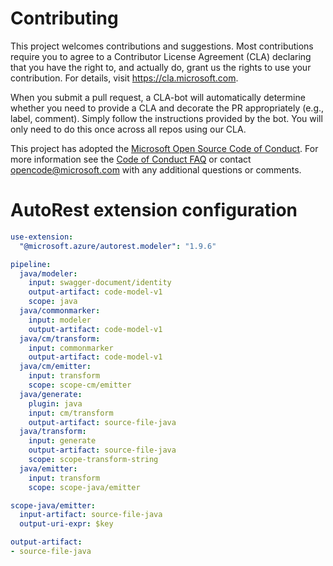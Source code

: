 
# Contributing

This project welcomes contributions and suggestions.  Most contributions require you to agree to a
Contributor License Agreement (CLA) declaring that you have the right to, and actually do, grant us
the rights to use your contribution. For details, visit https://cla.microsoft.com.

When you submit a pull request, a CLA-bot will automatically determine whether you need to provide
a CLA and decorate the PR appropriately (e.g., label, comment). Simply follow the instructions
provided by the bot. You will only need to do this once across all repos using our CLA.

This project has adopted the [Microsoft Open Source Code of Conduct](https://opensource.microsoft.com/codeofconduct/).
For more information see the [Code of Conduct FAQ](https://opensource.microsoft.com/codeofconduct/faq/) or
contact [opencode@microsoft.com](mailto:opencode@microsoft.com) with any additional questions or comments.

# AutoRest extension configuration

``` yaml
use-extension:
  "@microsoft.azure/autorest.modeler": "1.9.6"

pipeline:
  java/modeler:
    input: swagger-document/identity
    output-artifact: code-model-v1
    scope: java
  java/commonmarker:
    input: modeler
    output-artifact: code-model-v1
  java/cm/transform:
    input: commonmarker
    output-artifact: code-model-v1
  java/cm/emitter:
    input: transform
    scope: scope-cm/emitter
  java/generate:
    plugin: java
    input: cm/transform
    output-artifact: source-file-java
  java/transform:
    input: generate
    output-artifact: source-file-java
    scope: scope-transform-string
  java/emitter:
    input: transform
    scope: scope-java/emitter

scope-java/emitter:
  input-artifact: source-file-java
  output-uri-expr: $key

output-artifact:
- source-file-java
```
